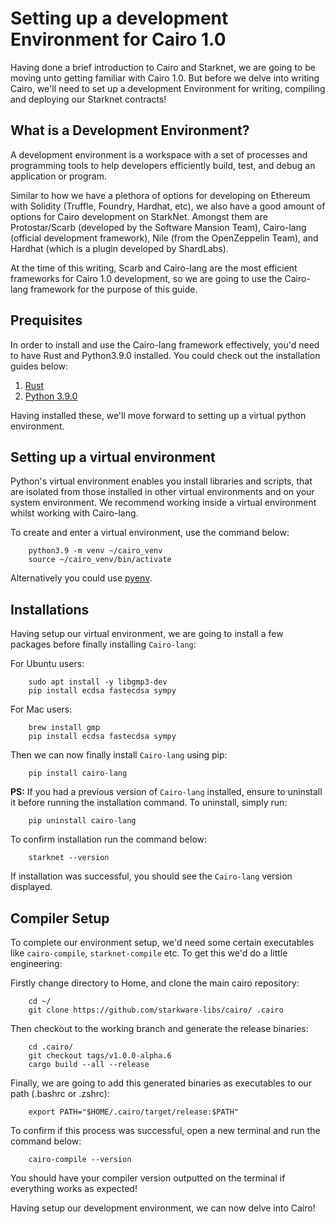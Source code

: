 # Setting up a development Environment for Cairo 1.0

Having done a brief introduction to Cairo and Starknet, we are going to be moving unto getting familiar with Cairo 1.0. But before we delve into writing Cairo, we'll need to set up a development Environment for writing, compiling and deploying our Starknet contracts!

## What is a Development Environment?
A development environment is a workspace with a set of processes and programming tools to help developers efficiently build, test, and debug an application or program.

Similar to how we have a plethora of options for developing on Ethereum with Solidity (Truffle, Foundry, Hardhat, etc), we also have a good amount of options for Cairo development on StarkNet. Amongst them are Protostar/Scarb (developed by the Software Mansion Team), Cairo-lang (official development framework), Nile (from the OpenZeppelin Team), and Hardhat (which is a plugin developed by ShardLabs).

At the time of this writing, Scarb and Cairo-lang are the most efficient frameworks for Cairo 1.0 development, so we are going to use the Cairo-lang framework for the purpose of this guide.

## Prequisites
In order to install and use the Cairo-lang framework effectively, you'd need to have Rust and Python3.9.0 installed. You could check out the installation guides below:

1. [Rust](https://www.rust-lang.org/tools/install)
2. [Python 3.9.0](https://www.python.org/downloads/release/python-390/)

Having installed these, we'll move forward to setting up a virtual python environment.

## Setting up a virtual environment
Python's virtual environment enables you install libraries and scripts, that are isolated from those installed in other virtual environments and on your system environment. We recommend working inside a virtual environment whilst working with Cairo-lang.

To create and enter a virtual environment, use the command below:

```
    python3.9 -m venv ~/cairo_venv
    source ~/cairo_venv/bin/activate
```

Alternatively you could use [pyenv](https://github.com/pyenv/pyenv).

## Installations
Having setup our virtual environment, we are going to install a few packages before finally installing `Cairo-lang`:

For Ubuntu users:
```
    sudo apt install -y libgmp3-dev
    pip install ecdsa fastecdsa sympy
```

For Mac users:
```
    brew install gmp
    pip install ecdsa fastecdsa sympy
```

Then we can now finally install `Cairo-lang` using pip:
```
    pip install cairo-lang
```

**PS:** If you had a previous version of `Cairo-lang` installed, ensure to uninstall it before running the installation command. To uninstall, simply run:
```
    pip uninstall cairo-lang
```

To confirm installation run the command below:
```
    starknet --version
```

If installation was successful, you should see the `Cairo-lang` version displayed.

## Compiler Setup
To complete our environment setup, we'd need some certain executables like `cairo-compile`, `starknet-compile` etc. To get this we'd do a little engineering:

Firstly change directory to Home, and clone the main cairo repository:
```
    cd ~/
    git clone https://github.com/starkware-libs/cairo/ .cairo
```

Then checkout to the working branch and generate the release binaries:
```
    cd .cairo/
    git checkout tags/v1.0.0-alpha.6
    cargo build --all --release
```

Finally, we are going to add this generated binaries as executables to our path (.bashrc or .zshrc):

```
    export PATH="$HOME/.cairo/target/release:$PATH"
```

To confirm if this process was successful, open a new terminal and run the command below:

```
    cairo-compile --version
```

You should have your compiler version outputted on the terminal if everything works as expected!

Having setup our development environment, we can now delve into Cairo!
